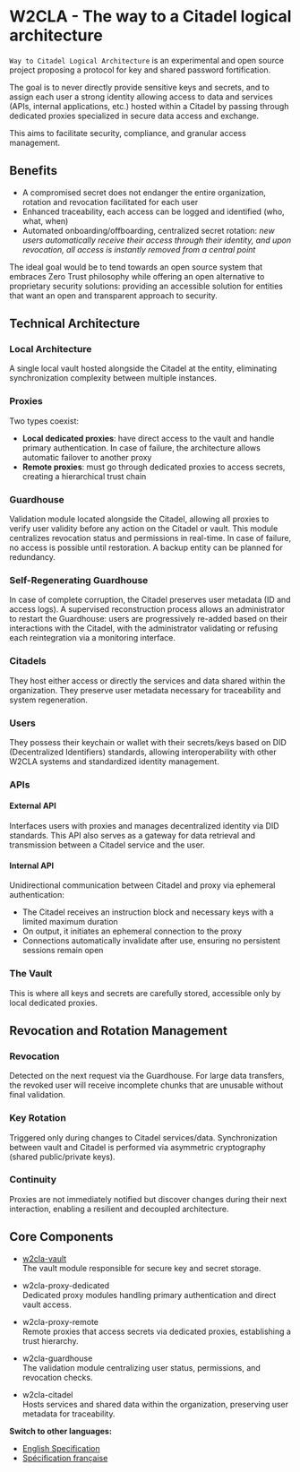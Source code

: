 # W2CLA - The way to a Citadel logical architecture

`Way to Citadel Logical Architecture` is an experimental and open source project proposing a protocol for key and shared password fortification.

The goal is to never directly provide sensitive keys and secrets, and to assign each user a strong identity allowing access to data and services (APIs, internal applications, etc.) hosted within a Citadel by passing through dedicated proxies specialized in secure data access and exchange.

This aims to facilitate security, compliance, and granular access management.

## Benefits

- A compromised secret does not endanger the entire organization, rotation and revocation facilitated for each user
- Enhanced traceability, each access can be logged and identified (who, what, when)
- Automated onboarding/offboarding, centralized secret rotation: *new users automatically receive their access through their identity, and upon revocation, all access is instantly removed from a central point*

The ideal goal would be to tend towards an open source system that embraces Zero Trust philosophy while offering an open alternative to proprietary security solutions: providing an accessible solution for entities that want an open and transparent approach to security.

## Technical Architecture

### Local Architecture
A single local vault hosted alongside the Citadel at the entity, eliminating synchronization complexity between multiple instances.

### Proxies
Two types coexist:
- **Local dedicated proxies**: have direct access to the vault and handle primary authentication. In case of failure, the architecture allows automatic failover to another proxy
- **Remote proxies**: must go through dedicated proxies to access secrets, creating a hierarchical trust chain

### Guardhouse
Validation module located alongside the Citadel, allowing all proxies to verify user validity before any action on the Citadel or vault. This module centralizes revocation status and permissions in real-time. In case of failure, no access is possible until restoration. A backup entity can be planned for redundancy.

### Self-Regenerating Guardhouse
In case of complete corruption, the Citadel preserves user metadata (ID and access logs). A supervised reconstruction process allows an administrator to restart the Guardhouse: users are progressively re-added based on their interactions with the Citadel, with the administrator validating or refusing each reintegration via a monitoring interface.

### Citadels
They host either access or directly the services and data shared within the organization. They preserve user metadata necessary for traceability and system regeneration.

### Users
They possess their keychain or wallet with their secrets/keys based on DID (Decentralized Identifiers) standards, allowing interoperability with other W2CLA systems and standardized identity management.

### APIs

#### External API
Interfaces users with proxies and manages decentralized identity via DID standards. This API also serves as a gateway for data retrieval and transmission between a Citadel service and the user.

#### Internal API
Unidirectional communication between Citadel and proxy via ephemeral authentication:
- The Citadel receives an instruction block and necessary keys with a limited maximum duration
- On output, it initiates an ephemeral connection to the proxy
- Connections automatically invalidate after use, ensuring no persistent sessions remain open

### The Vault
This is where all keys and secrets are carefully stored, accessible only by local dedicated proxies.

## Revocation and Rotation Management

### Revocation
Detected on the next request via the Guardhouse. For large data transfers, the revoked user will receive incomplete chunks that are unusable without final validation.

### Key Rotation
Triggered only during changes to Citadel services/data. Synchronization between vault and Citadel is performed via asymmetric cryptography (shared public/private keys).

### Continuity
Proxies are not immediately notified but discover changes during their next interaction, enabling a resilient and decoupled architecture.

## Core Components

- [w2cla-vault](https://github.com/mcidclan/w2cla-vault)  
  The vault module responsible for secure key and secret storage.

- w2cla-proxy-dedicated  
  Dedicated proxy modules handling primary authentication and direct vault access.

- w2cla-proxy-remote  
  Remote proxies that access secrets via dedicated proxies, establishing a trust hierarchy.

- w2cla-guardhouse  
  The validation module centralizing user status, permissions, and revocation checks.

- w2cla-citadel  
  Hosts services and shared data within the organization, preserving user metadata for traceability.


**Switch to other languages:**
- [English Specification](/specs/spec.en.md)
- [Spécification française](/specs/spec.fr.md)

